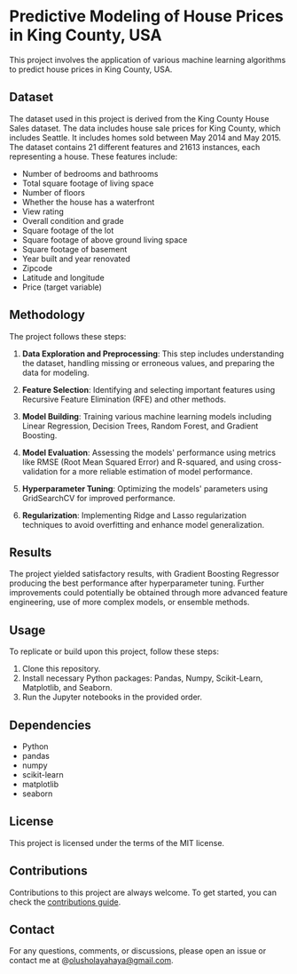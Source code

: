 # Predictive Modeling of House Prices in King County, USA

This project involves the application of various machine learning algorithms to predict house prices in King County, USA.

## Dataset

The dataset used in this project is derived from the King County House Sales dataset. The data includes house sale prices for King County, which includes Seattle. It includes homes sold between May 2014 and May 2015. The dataset contains 21 different features and 21613 instances, each representing a house. These features include:

- Number of bedrooms and bathrooms
- Total square footage of living space
- Number of floors
- Whether the house has a waterfront
- View rating
- Overall condition and grade
- Square footage of the lot
- Square footage of above ground living space
- Square footage of basement
- Year built and year renovated
- Zipcode
- Latitude and longitude
- Price (target variable)

## Methodology

The project follows these steps:

1. **Data Exploration and Preprocessing**: This step includes understanding the dataset, handling missing or erroneous values, and preparing the data for modeling.

2. **Feature Selection**: Identifying and selecting important features using Recursive Feature Elimination (RFE) and other methods.

3. **Model Building**: Training various machine learning models including Linear Regression, Decision Trees, Random Forest, and Gradient Boosting.

4. **Model Evaluation**: Assessing the models' performance using metrics like RMSE (Root Mean Squared Error) and R-squared, and using cross-validation for a more reliable estimation of model performance.

5. **Hyperparameter Tuning**: Optimizing the models' parameters using GridSearchCV for improved performance.

6. **Regularization**: Implementing Ridge and Lasso regularization techniques to avoid overfitting and enhance model generalization.

## Results

The project yielded satisfactory results, with Gradient Boosting Regressor producing the best performance after hyperparameter tuning. Further improvements could potentially be obtained through more advanced feature engineering, use of more complex models, or ensemble methods.

## Usage

To replicate or build upon this project, follow these steps:

1. Clone this repository.
2. Install necessary Python packages: Pandas, Numpy, Scikit-Learn, Matplotlib, and Seaborn.
3. Run the Jupyter notebooks in the provided order.

## Dependencies

- Python
- pandas
- numpy
- scikit-learn
- matplotlib
- seaborn

## License

This project is licensed under the terms of the MIT license.

## Contributions

Contributions to this project are always welcome. To get started, you can check the [contributions guide](CONTRIBUTING.md).

## Contact

For any questions, comments, or discussions, please open an issue or contact me at @olusholayahaya@gmail.com.
